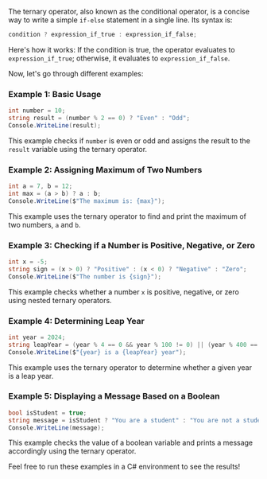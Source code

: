 The ternary operator, also known as the conditional operator, is a concise way to write a simple `if-else` statement in a single line. Its syntax is:

```csharp
condition ? expression_if_true : expression_if_false;
```

Here's how it works: If the condition is true, the operator evaluates to `expression_if_true`; otherwise, it evaluates to `expression_if_false`.

Now, let's go through different examples:

### Example 1: Basic Usage

```csharp
int number = 10;
string result = (number % 2 == 0) ? "Even" : "Odd";
Console.WriteLine(result);
```

This example checks if `number` is even or odd and assigns the result to the `result` variable using the ternary operator.

### Example 2: Assigning Maximum of Two Numbers

```csharp
int a = 7, b = 12;
int max = (a > b) ? a : b;
Console.WriteLine($"The maximum is: {max}");
```

This example uses the ternary operator to find and print the maximum of two numbers, `a` and `b`.

### Example 3: Checking if a Number is Positive, Negative, or Zero

```csharp
int x = -5;
string sign = (x > 0) ? "Positive" : (x < 0) ? "Negative" : "Zero";
Console.WriteLine($"The number is {sign}");
```

This example checks whether a number `x` is positive, negative, or zero using nested ternary operators.

### Example 4: Determining Leap Year

```csharp
int year = 2024;
string leapYear = (year % 4 == 0 && year % 100 != 0) || (year % 400 == 0) ? "Leap" : "Not Leap";
Console.WriteLine($"{year} is a {leapYear} year");
```

This example uses the ternary operator to determine whether a given year is a leap year.

### Example 5: Displaying a Message Based on a Boolean

```csharp
bool isStudent = true;
string message = isStudent ? "You are a student" : "You are not a student";
Console.WriteLine(message);
```

This example checks the value of a boolean variable and prints a message accordingly using the ternary operator.

Feel free to run these examples in a C# environment to see the results!